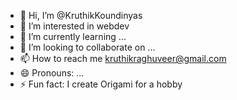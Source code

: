 - 👋 Hi, I’m @KruthikKoundinyas
- 👀 I’m interested in webdev
- 🌱 I’m currently learning ...
- 💞️ I’m looking to collaborate on ...
- 📫 How to reach me kruthikraghuveer@gmail.com
- 😄 Pronouns: ...
- ⚡ Fun fact: I create Origami for a hobby

<!---
KruthikKoundinyas/KruthikKoundinyas is a ✨ special ✨ repository because its `README.md` (this file) appears on your GitHub profile.
You can click the Preview link to take a look at your changes.
--->
